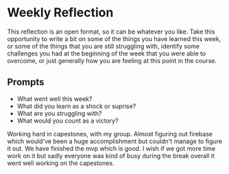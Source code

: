 # Weekly Reflection
This reflection is an open format, so it can be whatever you like. Take this opportunity to write a bit on some of the things you have learned this week, or some of the things that you are still struggling with, identify some challenges you had at the beginning of the week that you were able to overcome, or just generally how you are feeling at this point in the course.

## Prompts
- What went well this week?
- What did you learn as a shock or suprise?
- What are you struggling with?
- What would you count as a victory?




Working hard in capestones, with my group. Almost figuring out firebase which would've been a huge accomplishment but couldn't manage to figure it out. We have finished the mvp which is good. I wish if we got more time work on it but sadly everyone was kind of busy during the break overall it went well working on the capestones.